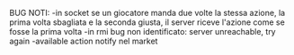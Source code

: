 BUG NOTI:
-in socket se un giocatore manda due volte la stessa azione, la prima volta sbagliata e la seconda giusta, il server riceve l'azione come se fosse la prima volta
-in rmi bug non identificato: server unreachable, try again
-available action notify nel market